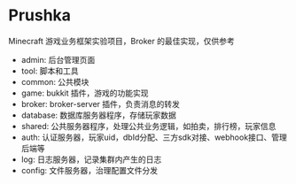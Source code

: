 # Prushka
Minecraft 游戏业务框架实验项目，Broker 的最佳实现，仅供参考

- admin: 后台管理页面
- tool: 脚本和工具
- common: 公共模块
- game: bukkit 插件，游戏的功能实现
- broker: broker-server 插件，负责消息的转发
- database: 数据库服务器程序，存储玩家数据
- shared: 公共服务器程序，处理公共业务逻辑，如拍卖，排行榜，玩家信息
- auth: 认证服务器，玩家uid，dbId分配、三方sdk对接、webhook接口、管理后端等
- log: 日志服务器，记录集群内产生的日志
- config: 文件服务器，治理配置文件分发
